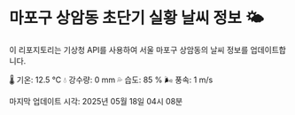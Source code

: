 
# 마포구 상암동 초단기 실황 날씨 정보 🌤️

이 리포지토리는 기상청 API를 사용하여 서울 마포구 상암동의 날씨 정보를 업데이트합니다. 

🌡️ 기온: 12.5 ℃
💧 강수량: 0 mm
💦 습도: 85 %
🌬️ 풍속: 1 m/s

마지막 업데이트 시각: 2025년 05월 18일 04시 08분    
